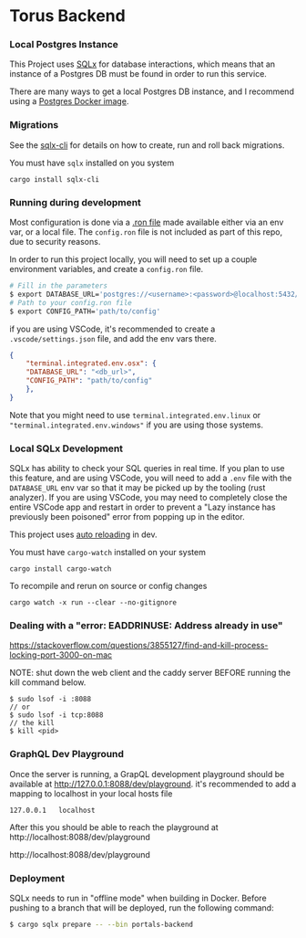 # Torus Backend

### Local Postgres Instance

This Project uses [SQLx](https://github.com/launchbadge/sqlx) for database interactions, which means that an instance of a Postgres DB must be found in order to run this service.

There are many ways to get a local Postgres DB instance, and I recommend using a [Postgres Docker image](https://hub.docker.com/_/postgres).

### Migrations

See the [sqlx-cli](https://lib.rs/crates/sqlx-cli) for details on how to create, run and roll back migrations.

You must have `sqlx` installed on you system

    cargo install sqlx-cli

### Running during development

Most configuration is done via a [.ron file](https://github.com/ron-rs/ron) made available either via an env var, or a local file. The `config.ron` file is not included as part of this repo, due to security reasons.

In order to run this project locally, you will need to set up a couple environment variables, and create a `config.ron` file.

```bash
# Fill in the parameters
$ export DATABASE_URL='postgres://<username>:<password>@localhost:5432/<dbname>' 
# Path to your config.ron file
$ export CONFIG_PATH='path/to/config'
```

if you are using VSCode, it's recommended to create a `.vscode/settings.json` file, and add the env vars there.

```json
{
	"terminal.integrated.env.osx": {
    "DATABASE_URL": "<db_url>",
    "CONFIG_PATH": "path/to/config"
	},
}
```

Note that you might need to use `terminal.integrated.env.linux` or `"terminal.integrated.env.windows"` if you are using those systems.


### Local SQLx Development

SQLx has ability to check your SQL queries in real time. If you plan to use this feature, and are using VSCode, you will need to add a `.env` file with the `DATABASE_URL` env var so that it may be picked up by the tooling (rust analyzer). If you are using VSCode, you may need to completely close the entire VSCode app and restart in order to prevent a "Lazy instance has previously been poisoned" error from popping up in the editor. 

This project uses [auto reloading](https://actix.rs/docs/autoreload/) in dev.

You must have `cargo-watch` installed on your system

    cargo install cargo-watch


To recompile and rerun on source or config changes

    cargo watch -x run --clear --no-gitignore



### Dealing with a "error: EADDRINUSE: Address already in use"

https://stackoverflow.com/questions/3855127/find-and-kill-process-locking-port-3000-on-mac

NOTE: shut down the web client and the caddy server BEFORE running the kill command below.

```
$ sudo lsof -i :8088
// or
$ sudo lsof -i tcp:8088
// the kill
$ kill <pid>
```

### GraphQL Dev Playground

Once the server is running, a GrapQL development playground should be available at http://127.0.0.1:8088/dev/playground. it's recommended to add a mapping to localhost in your local hosts file

```
127.0.0.1	localhost
```

After this you should be able to reach the playground at http://localhost:8088/dev/playground

http://localhost:8088/dev/playground

### Deployment

SQLx needs to run in "offline mode" when building in Docker. Before pushing to a branch that will be deployed, run the following command:

```bash
$ cargo sqlx prepare -- --bin portals-backend
```